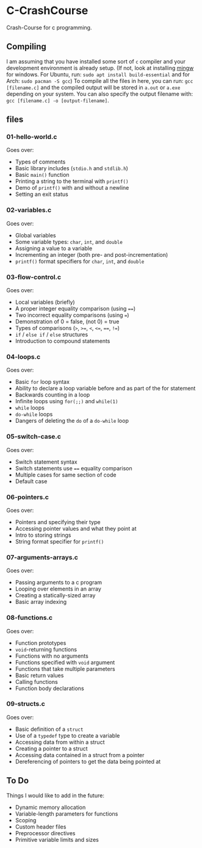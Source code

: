 # C-CrashCourse
Crash-Course for c programming.

## Compiling
I am assuming that you have installed some sort of `c` compiler and your development environment is already setup. (If not, look at installing [mingw](http://mingw-w64.org) for windows. For Ubuntu, run: `sudo apt install build-essential` and for Arch: `sudo pacman -S gcc`)
To compile all the files in here, you can run: `gcc [filename.c]` and the compiled output will be stored in `a.out` or `a.exe` depending on your system. You can also specify the output filename with: `gcc [filename.c] -o [output-filename]`.

## files
### 01-hello-world.c
Goes over:
- Types of comments
- Basic library includes (`stdio.h` and `stdlib.h`)
- Basic `main()` function
- Printing a string to the terminal with `printf()`
- Demo of `printf()` with and without a newline
- Setting an exit status

### 02-variables.c
Goes over:
- Global variables
- Some variable types: `char`, `int`, and `double`
- Assigning a value to a variable
- Incrementing an integer (both pre- and post-incrementation)
- `printf()` format specifiers for `char`, `int`, and `double`

### 03-flow-control.c
Goes over:
- Local variables (briefly)
- A proper integer equality comparison (using `==`)
- Two incorrect equality comparisons (using `=`)
- Demonstration of 0 = false, (not 0) = true
- Types of comparisons (`>`, `>=`, `<`, `<=`, `==`, `!=`)
- `if` / `else if` / `else` structures
- Introduction to compound statements

### 04-loops.c
Goes over:
- Basic `for` loop syntax
- Ability to declare a loop variable before and as part of the for statement
- Backwards counting in a loop
- Infinite loops using `for(;;)` and `while(1)`
- `while` loops
- `do-while` loops
- Dangers of deleting the `do` of a `do-while` loop

### 05-switch-case.c
Goes over:
- Switch statement syntax
- Switch statements use `==` equality comparison
- Multiple cases for same section of code
- Default case

### 06-pointers.c
Goes over:
- Pointers and specifying their type
- Accessing pointer values and what they point at
- Intro to storing strings
- String format specifier for `printf()`

### 07-arguments-arrays.c
Goes over:
- Passing arguments to a c program
- Looping over elements in an array
- Creating a statically-sized array
- Basic array indexing

### 08-functions.c
Goes over:
- Function prototypes
- `void`-returning functions
- Functions with no arguments
- Functions specified with `void` argument
- Functions that take multiple parameters
- Basic return values
- Calling functions
- Function body declarations

### 09-structs.c
Goes over:
- Basic definition of a `struct`
- Use of a `typedef` type to create a variable
- Accessing data from within a struct
- Creating a pointer to a struct
- Accessing data contained in a struct from a pointer
- Dereferencing of pointers to get the data being pointed at

## To Do
Things I would like to add in the future:
- Dynamic memory allocation
- Variable-length parameters for functions
- Scoping
- Custom header files
- Preprocessor directives
- Primitive variable limits and sizes
